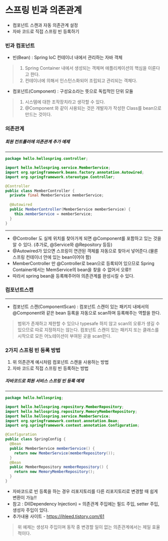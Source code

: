 # 스프링 빈과 의존관계
* 컴포넌트 스캔과 자동 의존관계 설정
* 자바 코드로 직접 스프링 빈 등록하기


### 빈과 컴포넌트
* 빈(Bean) : Spring IoC 컨테이너 내에서 관리하는 자바 객체
> 1. Spring Container 내에서 생성되는 객체며 애플리케이션의 핵심을 이룬다고 한다. 
> 2. 컨테이너에 의해서 인스턴스화되어 조립되고 관리되는 객체다.
* 컴포넌트(Component) : 구성요소라는 뜻으로 독립적인 단위 모듈
> 1. 시스템에 대한 조작장치라고 생각할 수 있다. 
> 2. @Component 와 같이 사용되는 것은 개발자가 작성한 Class를 bean으로 만드는 것이다.


### 의존관계
##### 회원 컨트롤러에 의존관계 추가 예제
-----------
```java
package hello.hellospring.controller;

import hello.hellospring.service.MemberService;
import org.springframework.beans.factory.annotation.Autowired;
import org.springframework.stereotype.Controller;

@Controller
public class MemberController {
  private final MemberService memberService;
  
  @Autowired
  public MemberController(MemberService memberService) {
    this.memberService = memberService;
  }
}
```
---------
* @Controller 도 실제 위치를 찾아가게 되면 @Component를 포함하고 있는 것을 알 수 있다. (추가로, @Service와 @Repository 등등)
* @Autowired가 있으면 스프링이 연관된 객체를 자동으로 찾아서 넣어준다.(물론 스프링 컨테이너 안에 있는 bean이어야 함)
* MemberController 만 @Controller로 bean으로 등록되어 있으므로 Spring Container에서는 MemService의 bean을 찾을 수 없어서 오류!!
* 따라서 spring bean을 등록해주어야 의존관계를 완성시킬 수 있다.


### 컴포넌트스캔
--------
* 컴포넌트 스캔(ComponentScan) : 컴포넌트 스캔이 있는 패키지 내에서의 @Component와 같은 bean 등록을 자동으로 scan하며 등록해주는 역할을 한다.
> 범위가 존재하고 제한할 수 있으나 typesafe 하지 않고 scan의 오류가 생길 수 있으므로 따로 지정하지는 않는다. 
> 컴포넌트 스캔이 있는 패키지 또는 클래스를 시작으로 모든 어노테이션이 부여된 곳을 scan한다.


### 2가지 스프링 빈 등록 방법
1. 위 의존관계 예시처럼 컴포넌트 스캔을 사용하는 방법
2. 자바 코드로 직접 스프링 빈 등록하는 방법


##### 자바코드로 회원 서비스 스프링 빈 등록 예제
--------------
```java
package hello.hellospring;

import hello.hellospring.repository.MemberRepository;
import hello.hellospring.repository.MemoryMemberRepository;
import hello.hellospring.service.MemberService;
import org.springframework.context.annotation.Bean;
import org.springframework.context.annotation.Configuration;

@Configuration
public class SpringConfig {
  @Bean
  public MemberService memberService() {
    return new MemberService(memberRepository());
  }
  @Bean
  public MemberRepository memberRepository() {
    return new MemoryMemberRepository();
  }
}
```

* 자바코드로 빈 등록을 하는 경우 리포지토리를 다른 리포지토리로 변경할 때 쉽게 변환이 가능!!
* 참고 : DI(Dependency Injection) = 의존관계 주입에는 필드 주입, setter 주입, 생성자 주입이 있다.
* 추가내용 사이트 - https://jhleed.tistory.com/61
> 위 예제는 생성자 주입이며 동작 중 변경할 일이 없는 의존관계에서는 제일 효율적이다.
